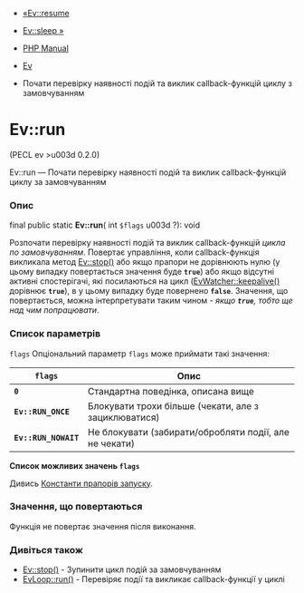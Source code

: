 - [«Ev::resume](ev.resume.md)
- [Ev::sleep »](ev.sleep.md)

- [PHP Manual](index.md)
- [Ev](class.ev.md)
- Почати перевірку наявності подій та виклик callback-функцій циклу з
замовчуванням

# Ev::run

(PECL ev \>u003d 0.2.0)

Ev::run — Почати перевірку наявності подій та виклик callback-функцій циклу
за замовчуванням

### Опис

final public static **Ev::run**( int `$flags` u003d ?): void

Розпочати перевірку наявності подій та виклик callback-функцій *цикла по
замовчуванням*. Повертає управління, коли callback-функція викликала метод
[Ev::stop()](ev.stop.md) або якщо прапори не дорівнюють нулю (у цьому випадку
повертається значення буде **`true`**) або якщо відсутні активні
спостерігачі, які посилаються на цикл
([EvWatcher::keepalive()](evwatcher.keepalive.md) дорівнює **`true`**), в
у цьому випадку буде повернено **`false`**. Значення, що повертається, можна
інтерпретувати таким чином - *якщо **`true`**, тобто ще над чим
попрацювати*.

### Список параметрів

`flags`
Опціональний параметр `flags` може приймати такі значення:

| `flags`              | Опис                                                   |
| -------------------- | ------------------------------------------------------ |
| **`0`**              | Стандартна поведінка, описана вище                     |
| **`Ev::RUN_ONCE`**   | Блокувати трохи більше (чекати, але з зациклюватися)   |
| **`Ev::RUN_NOWAIT`** | Не блокувати (забирати/обробляти події, але не чекати) |

**Список можливих значень `flags`**

Дивись [Константи прапорів запуску](class.ev.md#ev.constants.run-flags).

### Значення, що повертаються

Функція не повертає значення після виконання.

### Дивіться також

- [Ev::stop()](ev.stop.md) - Зупинити цикл подій за замовчуванням
- [EvLoop::run()](evloop.run.md) - Перевіряє події та викликає
callback-функції у циклі
